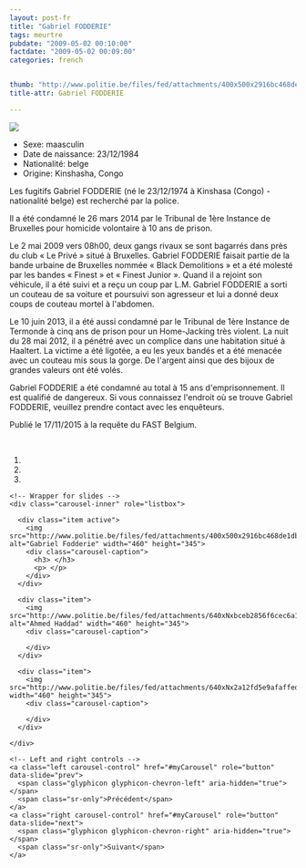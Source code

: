 ```yaml
---
layout: post-fr
title: "Gabriel FODDERIE"
tags: meurtre
pubdate: "2009-05-02 00:10:00"
factdate: "2009-05-02 00:09:00"
categories: french


thumb: "http://www.politie.be/files/fed/attachments/400x500x2916bc468de1db93a691cc6daf4704f3_thumb.jpg.pagespeed.ic.1RIjxOpnXb.jpg"
title-attr: Gabriel FODDERIE

---
```


<div class="row">

  <div class="col-xs-12 col-md-4">
         <a class="http://www.politie.be/files/fed/attachments/400x500x2916bc468de1db93a691cc6daf4704f3_thumb.jpg.pagespeed.ic.1RIjxOpnXb.jpg" title="Gabriel FODDERIE">
           <img src="http://www.politie.be/files/fed/attachments/400x500x2916bc468de1db93a691cc6daf4704f3_thumb.jpg.pagespeed.ic.1RIjxOpnXb.jpg" ></a>

  
  </div>
  <div class="col-xs-12 col-md-8">
 
<ul>
<li>Sexe: maasculin</li>
<li>Date de naissance: 23/12/1984</li>
<li>Nationalité: belge</li>
<li>Origine: Kinshasha, Congo</li>
</ul> 

<p>Les fugitifs Gabriel FODDERIE (né le 23/12/1974 à Kinshasa (Congo) - nationalité belge) est recherché par la police.</p>
<p>Il a été condamné le 26 mars 2014 par le Tribunal de 1ère Instance de Bruxelles pour homicide volontaire à 10 ans de prison.</p>

<p>Le 2 mai 2009 vers 08h00, deux gangs rivaux se sont bagarrés dans près du club « Le Privé » situé à Bruxelles.
Gabriel FODDERIE faisait partie de la bande urbaine de Bruxelles nommée « Black Demolitions » et a été molesté par les bandes « Finest » et « Finest Junior ».
Quand il a rejoint son véhicule, il a été suivi et a reçu un coup par L.M.
Gabriel FODDERIE a sorti un couteau de sa voiture et poursuivi son agresseur et lui a donné deux coups de couteau mortel à l'abdomen.</p>

<p>Le 10 juin 2013, il a été aussi condamné par le Tribunal de 1ère Instance de Termonde à cinq ans de prison pour un Home-Jacking très violent. La nuit du 28 mai 2012, il a pénétré avec un complice dans une habitation situé à Haaltert. La victime a été ligotée, a eu les yeux bandés et a été menacée avec un couteau mis sous la gorge. De l'argent ainsi que des bijoux de grandes valeurs ont été volés. </p>

<p>Gabriel FODDERIE a été condamné au total à 15 ans d'emprisonnement. Il est qualifié de dangereux.
Si vous connaissez l'endroit où se trouve Gabriel FODDERIE, veuillez prendre contact avec les enquêteurs.</p> 

<p>Publié le 17/11/2015 à la requête du FAST Belgium. 
</p>

<!-- SLIDER -->
<div class="container"  class="col-xs-12 col-md-12">
  <br>
  <div id="myCarousel" class="carousel slide" data-ride="carousel">
    <!-- Indicators -->
    <ol class="carousel-indicators">
      <li data-target="#myCarousel" data-slide-to="0" class="active"></li>
      <li data-target="#myCarousel" data-slide-to="1"></li>
      <li data-target="#myCarousel" data-slide-to="2"></li>
    </ol>

    <!-- Wrapper for slides -->
    <div class="carousel-inner" role="listbox">

      <div class="item active">
        <img src="http://www.politie.be/files/fed/attachments/400x500x2916bc468de1db93a691cc6daf4704f3_thumb.jpg.pagespeed.ic.1RIjxOpnXb.jpg" alt="Gabriel Fodderie" width="460" height="345">
        <div class="carousel-caption">
          <h3> </h3>
          <p> </p>
        </div>
      </div>

      <div class="item">
        <img src="http://www.politie.be/files/fed/attachments/640xNxbceb2856f6cec6a1de931a12534d986a_thumb.jpg.pagespeed.ic.HtpEMJg6f8.jpg" alt="Ahmed Haddad" width="460" height="345">
        <div class="carousel-caption">

        </div>
      </div>

      <div class="item">
        <img src="http://www.politie.be/files/fed/attachments/640xNx2a12fd5e9afaffed150122f5139c4ade_thumb.jpg.pagespeed.ic.gLCDujg0Ah.jpg" width="460" height="345">
        <div class="carousel-caption">

        </div>
      </div>
  
    </div>

    <!-- Left and right controls -->
    <a class="left carousel-control" href="#myCarousel" role="button" data-slide="prev">
      <span class="glyphicon glyphicon-chevron-left" aria-hidden="true"></span>
      <span class="sr-only">Précédent</span>
    </a>
    <a class="right carousel-control" href="#myCarousel" role="button" data-slide="next">
      <span class="glyphicon glyphicon-chevron-right" aria-hidden="true"></span>
      <span class="sr-only">Suivant</span>
    </a>
  </div>
</div>

  <link rel="stylesheet" href="http://maxcdn.bootstrapcdn.com/bootstrap/3.3.5/css/bootstrap.min.css">
  <script src="https://ajax.googleapis.com/ajax/libs/jquery/1.11.3/jquery.min.js"></script>
  <script src="http://maxcdn.bootstrapcdn.com/bootstrap/3.3.5/js/bootstrap.min.js"></script>
  <!-- SLIDER -->
  
</div>


</div>

